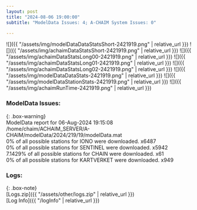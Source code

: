 ```yaml
---
layout: post
title: "2024-08-06 19:00:00"
subtitle: "ModelData Issues: 4; A-CHAIM System Issues: 0"

---
```


![]({{ "/assets/img/modelDataDataStatsShort-2421919.png" | relative_url }})
![]({{ "/assets/img/achaimDataStatsShort-2421919.png" | relative_url }})
![]({{ "/assets/img/achaimDataStatsLong00-2421919.png" | relative_url }})
![]({{ "/assets/img/achaimDataStatsLong01-2421919.png" | relative_url }})
![]({{ "/assets/img/achaimDataStatsLong02-2421919.png" | relative_url }})
![]({{ "/assets/img/modelDataDataStats-2421919.png" | relative_url }})
![]({{ "/assets/img/modelDataStationStats-2421919.png" | relative_url }})
![]({{ "/assets/img/achaimRunTime-2421919.png" | relative_url }})


### ModelData Issues:  
  
{: .box-warning}  
 ModelData report for 06-Aug-2024 19:15:08   
 /home/chaim/ACHAIM_SERVER/A-CHAIM/modelData/2024/219/19/modelData.mat   
 0% of all possible stations for IONO were downloaded. x6487   
 0% of all possible stations for SENTINEL were downloaded. x5942   
 7.1429% of all possible stations for CHAIN were downloaded. x61   
 0% of all possible stations for KARTVERKET were downloaded. x949   
  


### Logs:  
  
{: .box-note}  
[Logs.zip]({{ "/assets/other/logs.zip" | relative_url }})  
[Log Info]({{ "/logInfo" | relative_url }})  
